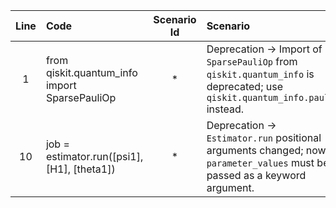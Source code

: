 | Line | Code | Scenario Id | Scenario | Artifact | Refactoring |
| :--: | :--- | :---------: | :------- | :------- | :---------- |
| 1 | from qiskit.quantum_info import SparsePauliOp | * | Deprecation -> Import of `SparsePauliOp` from `qiskit.quantum_info` is deprecated; use `qiskit.quantum_info.pauli` instead. | qiskit.quantum_info.pauli | from qiskit.quantum_info.pauli import SparsePauliOp |
| 10 | job = estimator.run([psi1], [H1], [theta1]) | * | Deprecation -> `Estimator.run` positional arguments changed; now `parameter_values` must be passed as a keyword argument. | qiskit.primitives.Estimator | job = estimator.run([psi1], [H1], parameter_values=theta1)